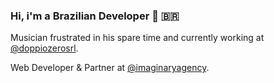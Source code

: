 ### Hi, i'm a Brazilian Developer 👋 🇧🇷

Musician frustrated in his spare time and currently working at [@doppiozerosrl](https://doppiozero.to/).

Web Developer & Partner at [@imaginaryagency](https://imaginary.agency/). 


<!--
**caiojhonny/caiojhonny** is a ✨ _special_ ✨ repository because its `README.md` (this file) appears on your GitHub profile.

Here are some ideas to get you started:

- 🔭 I’m currently working on ...
- 🌱 I’m currently learning ...
- 👯 I’m looking to collaborate on ...
- 🤔 I’m looking for help with ...
- 💬 Ask me about ...
- 📫 How to reach me: ...
- 😄 Pronouns: ...
- ⚡ Fun fact: ...
-->
